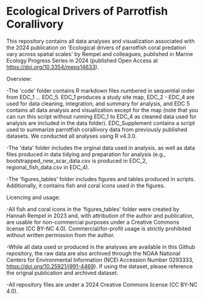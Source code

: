 # Ecological Drivers of Parrotfish Corallivory
This repository contains all data analyses and visualization associated with the 2024 publication on 'Ecological drivers of parrotfish coral predation vary across spatial scales' by Rempel and colleagues, published in Marine Ecology Progress Series in 2024 (published Open Access at https://doi.org/10.3354/meps14633). 

Overview:

-The 'code' folder contains R markdown files numbered in sequential order from EDC_1 ... EDC_5. EDC_1 produces a study site map, EDC_2 - EDC_4 are used for data cleaning, integration, and summary for analysis, and EDC 5 contains all data analysis and visualization except for the map (note that you can run this script without running EDC_1 to EDC_4 as cleaned data used for analysis are included in the data folder). EDC_Supplement contains a script used to summarize parrotfish corallivory data from previously published datasets. We conducted all analyses using R v4.3.0.

-The 'data' folder includes the orginal data used in analysis, as well as data files produced in data tidying and preparation for analysis (e.g., bootstrapped_new_scar_data.csv is produced in EDC_2, regional_fish_data.csv in EDC_4).

-The 'figures_tables' folder includes figures and tables produced in scripts. Additionally, it contains fish and coral icons used in the figures. 

Licencing and usage:

-All fish and coral icons in the 'figures_tables' folder were created by Hannah Rempel in 2023 and, with attribution of the author and publication, are usable for non-commercial purposes under a Creative Commons license (CC BY-NC 4.0). Commercial/for-profit usage is strictly prohibited without written permission from the author.

-While all data used or produced in the analyses are available in this Github repository, the raw data are also archived through the NOAA National Centers for Environmental Information (NCEI Accession Number 0293333, https://doi.org/10.25921/j991-4469). If using the dataset, please reference the orignal publication and archived dataset.

-All repository files are under a 2024 Creative Commons license (CC BY-NC 4.0).
